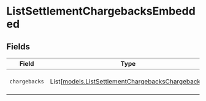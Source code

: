 # ListSettlementChargebacksEmbedded


## Fields

| Field                                                                                                  | Type                                                                                                   | Required                                                                                               | Description                                                                                            |
| ------------------------------------------------------------------------------------------------------ | ------------------------------------------------------------------------------------------------------ | ------------------------------------------------------------------------------------------------------ | ------------------------------------------------------------------------------------------------------ |
| `chargebacks`                                                                                          | List[[models.ListSettlementChargebacksChargebacks](../models/listsettlementchargebackschargebacks.md)] | :heavy_minus_sign:                                                                                     | A list of chargeback objects.                                                                          |